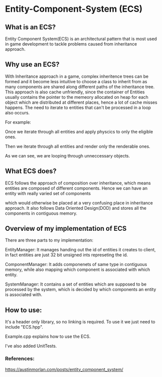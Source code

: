 # Entity-Component-System (ECS)

## What is an ECS?
Entity Component System(ECS) is an architectural pattern that is most used in game development to tackle problems caused from inheritance approach.

## Why use an ECS?
With Inheritance approach in a game, complex inheritence trees can be formed and it become less intuitive to choose a class to inherit from as many components are shared along different
paths of the inheritance tree. 
This approach is also cache unfriendly, since the container of Entities usually contains the pointer to the memeory allocated on heap for each object which
are distributed at different places, hence a lot of cache misses happens.
The need to iterate to entities that can't be processed in a loop also occurs.

For example: 

Once we iterate through all entities and apply physcics to only the eligible ones.

Then we iterate through all entities and render only the renderable ones.

As we can see, we are looping through unneccessary objects.


## What ECS does?
ECS follows the approach of composition over inheritance, which means entities are composed of different components. Hence we can have an entity with really varied set of components

which would otherwise be placed at a very confusing place in inheritance approach.
It also follows Data Oriented Design(DOD) and stores all the components in contiguous memory.

## Overview of my implementation of ECS
There are three parts to my implementation:

EntityManager: It manages handing out the id of entities it creates to client, in fact entities are just 32 bit unsigned ints represeting the id.

ComponentManager: It adds componenets of same type in contiguous memory, while also mapping which component is associated with which entity.

SystemManager: It contains a set of entities which are supposed to be processed by the system, which is decided by which components an entity is associated with.


## How to use:
It's a header only library, so no linking is required. To use it we just need to include "ECS.hpp".

Example.cpp explains how to use the ECS.

I've also added UnitTests.

### References:
https://austinmorlan.com/posts/entity_component_system/
